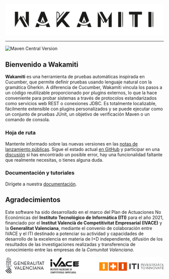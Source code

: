 
<p align="center">
<picture>
  <source media="(prefers-color-scheme: dark)" srcset="./images/logo_wakamiti_dark.svg">
  <img alt="Wakamiti" src="./images/logo_wakamiti_bright.svg">
</picture>
</p>

---
![Maven Central Version](https://img.shields.io/maven-central/v/es.iti.wakamiti/wakamiti-engine?label=%C3%9Altima%20versi%C3%B3n)

Bienvenido a Wakamiti
----------------------------------------------------------------------------------------------------

**Wakamiti** es una herramienta de pruebas automáticas inspirada en Cucumber, que permite definir pruebas usando 
lenguaje natural con la gramática Gherkin. A diferencia de Cucumber, Wakamiti vincula los pasos a un código 
reutilizable proporcionado por plugins externos, lo que la hace conveniente para probar sistemas a través de protocolos 
estandarizados como servicios web REST o conexiones JDBC. Es totalmente localizable, fácilmente extensible con plugins 
personalizados y se puede ejecutar como un conjunto de pruebas JUnit, un objetivo de verificación Maven o un comando de 
consola.

### Hoja de ruta
Mantente informado sobre las nuevas versiones en las [notas de lanzamiento públicas](/). Sigue el estado actual
[en GitHub](/) y participar en una [discusión](https://github.com/orgs/wakamiti/discussions) si has encontrado un 
posible error, hay una funcionalidad faltante que realmente necesitas, o tienes alguna duda.

### Documentación y tutoriales
Dirígete a nuestra [documentación](/).

[//]: # (, y echa un vistazo a nuestro [canal de YouTube]&#40;/&#41; para tutoriales interesantes, historias de desarrollo y actualizaciones de la plataforma.)


Agradecimientos
----------------------------------------------------------------------------------------------------

Este software ha sido desarrollado en el marco del Plan de Actuaciones No Económicas del
**Instituto Tecnológico de Informática (ITI)** para el año 2021, financiado por
el **Institut Valencià de Competitivitat Empresarial (IVACE)** y la **Generalitat Valenciana**,
mediante el convenio de colaboración entre IVACE y el ITI destinado a potenciar su actividad
y capacidades de desarrollo de la excelencia en materia de I+D independiente, difusión
de los resultados de las investigaciones realizadas y transferencia de conocimiento entre las empresas de la
*Comunitat Valenciana*.


<p align="center">
<picture>
  <source media="(prefers-color-scheme: dark)" srcset="./images/footer-dark.png">
  <img alt="Footer" src="./images/footer-bright.png">
</picture>
</p>

